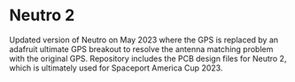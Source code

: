 # Neutro 2
Updated version of Neutro on May 2023 where the GPS is replaced by an adafruit ultimate GPS breakout to resolve the antenna matching problem with the original GPS. Repository includes the PCB design files for Neutro 2, which is ultimately used for Spaceport America Cup 2023. 
